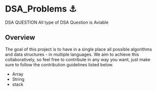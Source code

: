 # DSA_Problems ⚓
DSA QUESTION
All type of DSA Question is Aviable 

## Overview

The goal of this project is to have in a single place all possible algorithms and data structures - in multiple languages. We aim to achieve this collaboratively, so feel free to contribute in any way you want, just make sure to follow the contribution guidelines listed below.

- Array
- String 
- stack 
 
